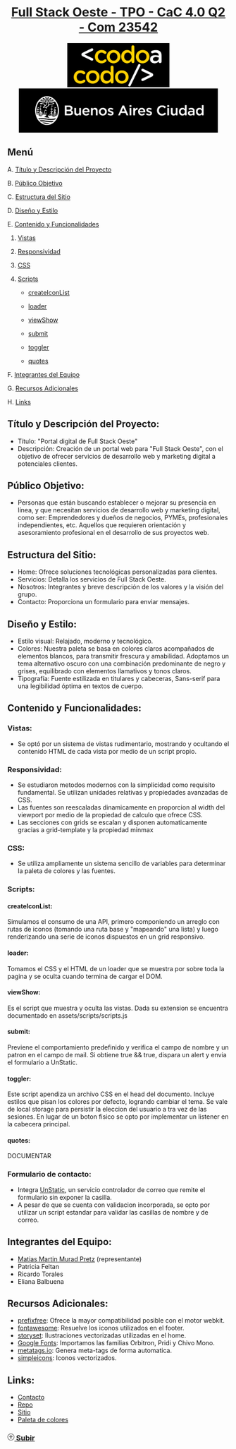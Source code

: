 <div align="center">
    <a href="https://matipretz.github.io/fullstackoeste"><h1>Full Stack Oeste - TPO - CaC 4.0 Q2 - Com 23542</h1></a>
    <img alt="bac logo" src="assets/images/readme/logo-CAC.png" height="100px" />
    <img alt="cac logo" src="assets/images/readme/bac.png" height="100px" />  
</div>

## Menú
A. [Título y Descripción del Proyecto](#título-y-descripción-del-proyecto)

B. [Público Objetivo](#público-objetivo)   

C. [Estructura del Sitio](#estructura-del-sitio)

D. [Diseño y Estilo](#diseño-y-estilo)

E. [Contenido y Funcionalidades](#contenido-y-funcionalidades)
  
1. [Vistas](#vistas)
    
2. [Responsividad](#responsividad)
    
3. [CSS](#css)
    
4. [Scripts](#scripts)
      
   - [createIconList](#createIconList)
 
   - [loader](#loader)
 
   - [viewShow](#viewShow)
 
   - [submit](#submit)
 
   - [toggler](#toggler)
 
   - [quotes](#quotes)
 
F. [Integrantes del Equipo](#integrantes-del-equipo)

G. [Recursos Adicionales](#recursos-adicionales)

H. [Links](#links)

## Título y Descripción del Proyecto:
- Título: "Portal digital de Full Stack Oeste"
- Descripción: Creación de un portal web para "Full Stack Oeste", con el objetivo de ofrecer servicios de desarrollo web y marketing digital a potenciales clientes.

## Público Objetivo:
- Personas que están buscando establecer o mejorar su presencia en línea, y que necesitan servicios de desarrollo web y marketing digital, como ser: Emprendedores y dueños de negocios, PYMEs, profesionales independientes, etc. Aquellos que requieren orientación y asesoramiento profesional en el desarrollo de sus proyectos web.

## Estructura del Sitio:
- Home: Ofrece soluciones tecnológicas personalizadas para clientes.
- Servicios: Detalla los servicios de Full Stack Oeste.
- Nosotros: Integrantes y breve descripción de los valores y la visión del grupo.
- Contacto: Proporciona un formulario para enviar mensajes.

## Diseño y Estilo:
- Estilo visual: Relajado, moderno y tecnológico.
- Colores: Nuestra paleta se basa en colores claros acompañados de elementos blancos, para transmitir frescura y amabilidad. Adoptamos un tema alternativo oscuro con una combinación predominante de negro y grises, equilibrado con elementos llamativos y tonos claros. 
- Tipografía: Fuente estilizada en titulares y cabeceras, Sans-serif para una legibilidad óptima en textos de cuerpo.

## Contenido y Funcionalidades:
### Vistas: 
- Se optó por un sistema de vistas rudimentario, mostrando y ocultando el contenido HTML de cada vista por medio de un script propio.
### Responsividad: 
- Se estudiaron metodos modernos con la simplicidad como requisito fundamental. Se utilizan unidades relativas y propiedades avanzadas de CSS. 
- Las fuentes son reescaladas dinamicamente en proporcion al width del viewport por medio de la propiedad de calculo que ofrece CSS. 
- Las secciones con grids se escalan y disponen automaticamente gracias a grid-template y la propiedad minmax
### CSS: 
- Se utiliza ampliamente un sistema sencillo de variables para determinar la paleta de colores y las fuentes.
### Scripts:
#### createIconList: 
Simulamos el consumo de una API, primero componiendo un arreglo con rutas de iconos (tomando una ruta base y "mapeando" una lista) y luego renderizando una serie de iconos dispuestos en un grid responsivo.
#### loader: 
Tomamos el CSS y el HTML de un loader que se muestra por sobre toda la pagina y se oculta cuando termina de cargar el DOM.
#### viewShow: 
Es el script que muestra y oculta las vistas. Dada su extension se encuentra documentado en assets/scripts/scripts.js
#### submit: 
Previene el comportamiento predefinido y verifica el campo de nombre y un patron en el campo de mail. Si obtiene true && true, dispara un alert y envia el formulario a UnStatic.
#### toggler: 
Este script apendiza un archivo CSS en el head del documento. Incluye estilos que pisan los colores por defecto, logrando cambiar el tema. Se vale de local storage para persistir la eleccion del usuario a tra vez de las sesiones. En lugar de un boton fisico se opto por implementar un listener en la cabecera principal.
#### quotes:
DOCUMENTAR
### Formulario de contacto:
- Integra [UnStatic](https://forms.un-static.com/), un servicio controlador de correo que remite el formulario sin exponer la casilla.
- A pesar de que se cuenta con validacion incorporada, se opto por utilizar un script estandar para validar las casillas de nombre y de correo.

## Integrantes del Equipo:
- [Matias Martin Murad Pretz](https://www.linkedin.com/in/matiasmurad/) (representante)
- Patricia Feltan
- Ricardo Torales
- Eliana Balbuena
  
## Recursos Adicionales:
- [prefixfree](https://github.com/LeaVerou/prefixfree): Ofrece la mayor compatibilidad posible con el motor webkit.
- [fontawesome](https://fontawesome.com/): Resuelve los iconos utilizados en el footer.
- [storyset](https://storyset.com/): Ilustraciones vectorizadas utilizadas en el home.
- [Google Fonts](https://fonts.google.com/): Importamos las familias Orbitron, Pridi y Chivo Mono.
- [metatags.io](https://metatags.io/): Genera meta-tags de forma automatica.
- [simpleicons](https://simpleicons.org/): Iconos vectorizados.


## Links:
- [Contacto](mailto:contact.me@altmails.com?subject=[FSO])
- [Repo](https://github.com/matipretz/fullstackoeste)
- [Sitio](https://matipretz.github.io/fullstackoeste)
- [Paleta de colores](https://coolors.co/visualizer/252525-004643-101010-F0FFF0)

### [<svg height="1rem" viewBox="0 0 512 512"><path d="M256 48a208 208 0 1 1 0 416 208 208 0 1 1 0-416zm0 464A256 256 0 1 0 256 0a256 256 0 1 0 0 512zM135.1 217.4c-4.5 4.2-7.1 10.1-7.1 16.3c0 12.3 10 22.3 22.3 22.3H208v96c0 17.7 14.3 32 32 32h32c17.7 0 32-14.3 32-32V256h57.7c12.3 0 22.3-10 22.3-22.3c0-6.2-2.6-12.1-7.1-16.3L269.8 117.5c-3.8-3.5-8.7-5.5-13.8-5.5s-10.1 2-13.8 5.5L135.1 217.4z" fill="grey"/></svg> Subir](#menú)